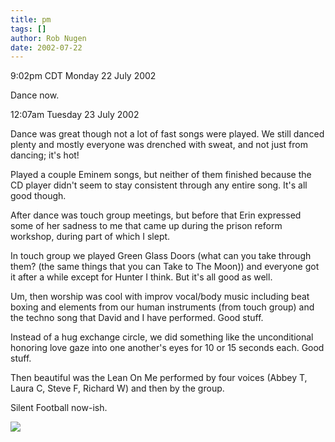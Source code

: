 ```yaml
---
title: pm
tags: []
author: Rob Nugen
date: 2002-07-22
---
```


<p class=date>9:02pm CDT Monday 22 July 2002</p>

<p>Dance now.</p>

<p class=date>12:07am Tuesday 23 July 2002</p>

<p>Dance was great though not a lot of fast songs were played.  We
still danced plenty and mostly everyone was drenched with sweat, and
not just from dancing; it's hot!</p>

<p>Played a couple Eminem songs, but neither of them finished because
the CD player didn't seem to stay consistent through any entire song.
It's all good though.</p>

<p>After dance was touch group meetings, but before that Erin
expressed some of her sadness to me that came up during the prison
reform workshop, during part of which I slept.</p>

<p>In touch group we played Green Glass Doors (what can you take
through them?  (the same things that you can Take to The Moon)) and
everyone got it after a while except for Hunter I think.  But it's all
good as well.</p>

<p>Um, then worship was cool with improv vocal/body music including
beat boxing and elements from our human instruments (from touch group)
and the techno song that David and I have performed.  Good stuff.</p>

<p>Instead of a hug exchange circle, we did something like the
unconditional honoring love gaze into one another's eyes for 10 or 15
seconds each.  Good stuff.</p>

<p>Then beautiful was the Lean On Me performed by four voices (Abbey
T, Laura C, Steve F, Richard W) and then by the group.</p>

<p>Silent Football now-ish.</p>

<p><img src="/images/rob/wL-ROB.gif"/></p>
